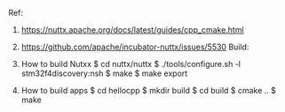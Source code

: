 Ref:
  1. https://nuttx.apache.org/docs/latest/guides/cpp_cmake.html
  2. https://github.com/apache/incubator-nuttx/issues/5530
Build:
  1. How to build Nutxx
    $ cd nuttx/nuttx
    $ ./tools/configure.sh -l stm32f4discovery:nsh
    $ make
    $ make export

  2. How to build apps
    $ cd hellocpp
    $ mkdir build
    $ cd build
    $ cmake ..
    $ make
